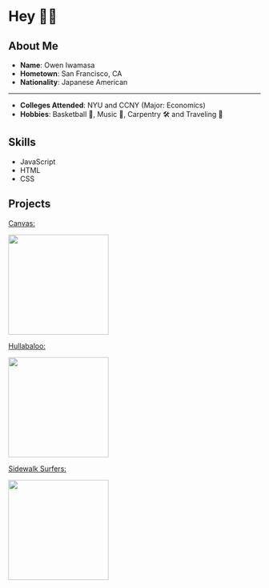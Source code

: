 # Hey 👋🏼

## About Me

- **Name**:   Owen Iwamasa 
- **Hometown**:   San Francisco, CA
- **Nationality**:    Japanese American 
-------------------------------------------------------------------------
- **Colleges Attended**:    NYU and CCNY (Major: Economics)
- **Hobbies**:    Basketball 🏀, Music 🎹, Carpentry 🛠 and Traveling 🚀

## Skills

- JavaScript 
- HTML 
- CSS 

## Projects

<a align='left' href='https://canvas-proj.herokuapp.com/'>Canvas:
  <p align='left'>
  <img src='https://i.imgur.com/0Szj0Wh.png' width='200px' >
</p></a>

<a align='left' href='https://hullabaloo-podcasts.herokuapp.com/'>Hullabaloo: 
<p align='left'>
  <img src='https://hullabaloo-mp3s.s3.us-east-2.amazonaws.com/Untitled_Artwork+37.png' width='200px' >
</p>
</a>

<a align='left' href='https://sidewalk-surfers.herokuapp.com/'>Sidewalk Surfers:
<p align='left'>
  <img src='https://i.imgur.com/2y2FmRJ.png' width='200px' >
</p>
</a>
